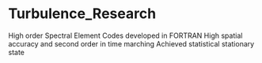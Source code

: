 # Turbulence_Research
High order Spectral Element Codes developed in FORTRAN
High spatial accuracy and second order in time marching
Achieved statistical stationary state

